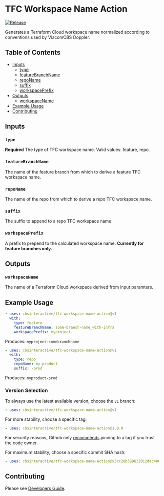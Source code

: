 # TFC Workspace Name Action

[![Release][release-badge]][releases]

Generates a Terraform Cloud workspace name normalized according to conventions used by ViacomCBS Doppler.

## Table of Contents

- [Inputs](#inputs)
  - [type](#type)
  - [featureBranchName](#featurebranchname)
  - [repoName](#reponame)
  - [suffix](#suffix)
  - [workspacePrefix](#workspaceprefix)
- [Outputs](#outputs)
  - [workspaceName](#workspacename)
- [Example Usage](#example-usage)
- [Contributing](#contributing)

## Inputs

### `type`

**Required** The type of TFC workspace name. Valid values: feature, repo.

### `featureBranchName`

The name of the feature branch from which to derive a feature TFC workspace name.

### `repoName`

The name of the repo from which to derive a repo TFC workspace name.

### `suffix`

The suffix to append to a repo TFC workspace name.

### `workspacePrefix`

A prefix to prepend to the calculated workspace name. **Currently for feature branches only.**

## Outputs

### `workspaceName`

The name of a Terraform Cloud workspace derived from input paramters.

## Example Usage

```yaml
- uses: cbsinteractive/tfc-workspace-name-action@v1
  with:
    type: feature
    featureBranchName: some-branch-name_with-infra
    workspacePrefix: myproject-
```

Produces: `myproject-somebranchname`

```yaml
- uses: cbsinteractive/tfc-workspace-name-action@v1
  with:
    type: repo
    repoName: my-product
    suffix: -prod
```

Produces: `myproduct-prod`

### Version Selection

To always use the latest available version, choose the `v1` branch:

```yaml
- uses: cbsinteractive/tfc-workspace-name-action@v1
```

For more stability, choose a specific tag:

```yaml
- uses: cbsinteractive/tfc-workspace-name-action@1.0.0
```

For security reasons, Github only [recommends][security-recommendation-url] pinning to a tag if you trust the code owner.

For maximum stability, choose a specific commit SHA hash:

```yaml
- uses: cbsinteractive/tfc-workspace-name-action@93cc26b399832812dac406b26090080664b5d1eb
```

## Contributing

Please see [Developers Guide](DEVELOPERS.md).

[release-badge]: https://github.com/cbsinteractive/tfc-workspace-name-action/actions/workflows/release.yml/badge.svg
[releases]: https://github.com/cbsinteractive/tfc-workspace-name-action/releases
[security-recommendation-url]: https://docs.github.com/en/actions/learn-github-actions/security-hardening-for-github-actions#using-third-party-actions
